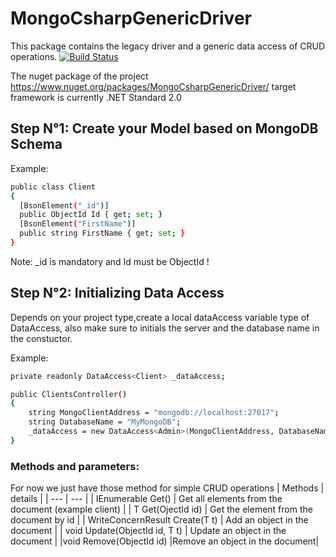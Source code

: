 # MongoCsharpGenericDriver
This package contains the legacy driver and a generic data access of CRUD operations.
[![Build Status](https://travis-ci.org/joemccann/dillinger.svg?branch=master)](https://travis-ci.org/joemccann/dillinger)

The nuget package of the project
https://www.nuget.org/packages/MongoCsharpGenericDriver/
target framework is currently .NET Standard 2.0


## Step N°1: Create your Model based on MongoDB Schema
Example:
```sh
public class Client
{
  [BsonElement("_id")]
  public ObjectId Id { get; set; }
  [BsonElement("FirstName")]
  public string FirstName { get; set; }
}
```
Note: _id is mandatory and Id must be ObjectId !

## Step N°2: Initializing Data Access

Depends on your project type,create a local dataAccess variable type of DataAccess<T>, also make sure to initials the server and the database name in the constuctor.

Example:
```sh
private readonly DataAccess<Client> _dataAccess;

public ClientsController()
{
    string MongoClientAddress = "mongodb://localhost:27017";
    string DatabaseName = "MyMongoDB";
    _dataAccess = new DataAccess<Admin>(MongoClientAddress, DatabaseName);
}
```
### Methods and parameters:
For now we just have those method for simple CRUD operations
| Methods | details |
| --- | --- |
| IEnumerable<T> Get() | Get all elements from the document (example client) |
| T Get(OjectId id) | Get the element from the document by id |
| WriteConcernResult Create(T t) | Add an object in the document |
| void Update(ObjectId id, T t) | Update an object in the document |
|void Remove(ObjectId id) |Remove an object in the document|


